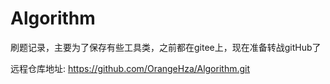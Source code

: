 # Algorithm
刷题记录，主要为了保存有些工具类，之前都在gitee上，现在准备转战gitHub了


远程仓库地址: https://github.com/OrangeHza/Algorithm.git